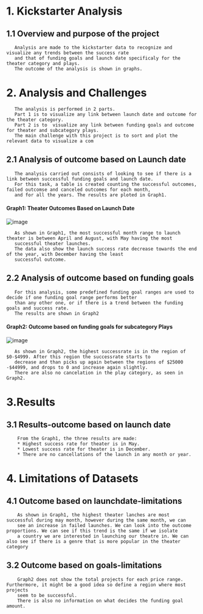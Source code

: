 # 1. Kickstarter Analysis
##   1.1 Overview and purpose of the project
       Analysis are made to the kickstarter data to recognize and visualize any trends between the success rate 
       and that of funding goals and launch date specificaly for the theater category and plays. 
       The outcome of the analysis is shown in graphs.
# 2. Analysis and Challenges
       The analysis is performed in 2 parts.
       Part 1 is to visualize any link between launch date and outcome for the theater category.
       Part 2 is to  visualize any link between funding goals and outcome for theater and subcategory plays.
       The main challenge with this project is to sort and plot the relevant data to visualize a com 
       
       
##   2.1 Analysis of outcome based on Launch date
       The analysis carried out consists of looking to see if there is a link between successful funding goals and launch date.
       For this task, a table is created counting the successful outcomes, failed outcomse and canceled outcomes for each month,
       and for all the years. The results are ploted in Graph1.
       
 #### Graph1: Theater Outcomes Based on Launch Date      
![image](https://user-images.githubusercontent.com/85843030/123470156-00e03f00-d5c2-11eb-9565-8d022e413679.png)
       
       As shown in Graph1, the most successful month range to launch theater is between April and August, with May having the most 
       successful theater launches.
       The data also show the launch success rate decrease towards the end of the year, with December having the least 
       successful outcome.

##     2.2 Analysis of outcome based on funding goals
       For this analysis, some predefined funding goal ranges are used to decide if one funding goal range performs better
       than any other one, or if there is a trend between the funding goals and success rate. 
       The results are shown in Graph2
       
#### Graph2: Outcome based on funding goals for subcategory Plays
![image](https://user-images.githubusercontent.com/85843030/123492745-60514580-d5e8-11eb-9585-e0c8a30f0413.png)
       
       As shown in Graph2, the highest successrate is in the region of $0-$4999. After this region the successrate starts to 
       decrease and than picks up again between the regions of $25000 -$44999, and drops to 0 and increase again slightly.
       There are also no cancelation in the play category, as seen in Graph2.
       
# 3.Results       
##  3.1 Results-outcome based on launch date
        From the Graph1, the three results are made:
        * Highest success rate for theater is in May.
        * Lowest success rate for theater is in December.
        * There are no cancellations of the launch in any month or year.
       
# 4. Limitations of Datasets
##   4.1 Outcome based on launchdate-limitations
        As shown in Graph1, the highest theater lanches are most successful during may month, however during the same month, we can
        see an increase in failed launches. We can look into the outcome proportions. We can see if this trend is the same if we isolate
        a country we are interested in launching our theatre in. We can also see if there is a genre that is more popular in the theater category
        
        
##   3.2 Outcome based on goals-limitations
        Graph2 does not show the total projects for each price range. Furthermore, it might be a good idea so define a region where most projects 
        seem to be successful.
        There is also no information on what decides the funding goal amount.
           
        

       
    
       
       
       
       
       
       
